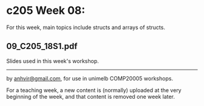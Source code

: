 c205 Week 08:
=======

For this week, main topics include structs and arrays of structs. 

09_C205_18S1.pdf
--------------
Slides used in this week's workshop.

-------------------------------------------------------------

by anhvir@gmail.com, for use in unimelb COMP20005 workshops.

For a teaching week, a new content is (normally) uploaded at the very beginning of the week, and that content is removed one week later.
